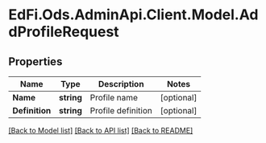 # EdFi.Ods.AdminApi.Client.Model.AddProfileRequest

## Properties

Name | Type | Description | Notes
------------ | ------------- | ------------- | -------------
**Name** | **string** | Profile name | [optional] 
**Definition** | **string** | Profile definition | [optional] 

[[Back to Model list]](../../README.md#documentation-for-models) [[Back to API list]](../../README.md#documentation-for-api-endpoints) [[Back to README]](../../README.md)

